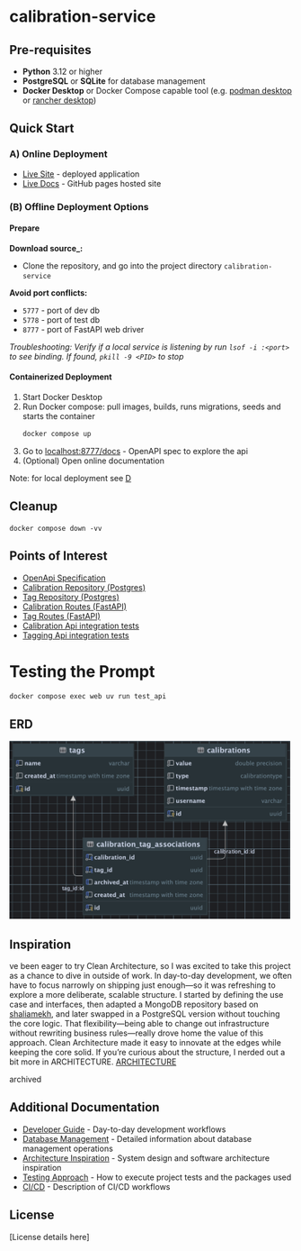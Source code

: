 # calibration-service

## Pre-requisites

- **Python** 3.12 or higher
- **PostgreSQL** or **SQLite** for database management
- **Docker Desktop** or Docker Compose capable tool (e.g. [podman desktop][podman] or [rancher desktop][rancher])

## Quick Start

### A) Online Deployment

- [Live Site][live-site] - deployed application
- [Live Docs][live-docs] - GitHub pages hosted site

### (B) Offline Deployment Options

#### Prepare

**Download source_:**

- Clone the repository, and go into the project directory `calibration-service`

**Avoid port conflicts:**

- `5777` - port of dev db
- `5778` - port of test db
- `8777` - port of FastAPI web driver

_Troubleshooting: Verify if a local service is listening by run `lsof -i :<port>` to see binding. If
found, `pkill -9 <PID>` to stop_

#### Containerized Deployment

1. Start Docker Desktop
2. Run Docker compose: pull images, builds, runs migrations, seeds and starts the container
   ```bash
   docker compose up
   ```
3. Go to [localhost:8777/docs](http://localhost:8777/docs) - OpenAPI spec to explore the api
4. (Optional) Open online documentation

Note: for local deployment see [D](docs/DEVELOPER.md#running-on-localhost-without-docker-compose)

## Cleanup

```
docker compose down -vv
```

## Points of Interest

- [OpenApi Specification](http://localhost:8777/docs)
- [Calibration Repository (Postgres)](src/infrastructure/repositories/calibration_repository/postgres_repository.py)
- [Tag Repository (Postgres)](src/infrastructure/repositories/tag_repository/postgres_repository.py)
- [Calibration Routes (FastAPI)](src/drivers/rest/routers/calibration_router.py)
- [Tag Routes (FastAPI)](src/drivers/rest/routers/tag_router.py)
- [Calibration Api integration tests](tests/integration/drivers/rest/test_calibration_api.py)
- [Tagging Api integration tests](tests/integration/drivers/rest/test_tagging_api.py)

# Testing the Prompt
```
docker compose exec web uv run test_api
```


## ERD

<img src="docs/assets/ERD.png" alt="ERD" width="500">


## Inspiration

ve been eager to try Clean Architecture, so I was excited to take this project as a chance to dive in outside of work.
In day-to-day development, we often have to focus narrowly on shipping just enough—so it was refreshing to explore a
more deliberate, scalable structure. I started by defining the use case and interfaces, then adapted a MongoDB
repository based on [shaliamekh][mongo-repo], and later swapped in a PostgreSQL version without touching the core logic.
That flexibility—being able to change out infrastructure without rewriting business rules—really drove home the value of
this approach. Clean Architecture made it easy to innovate at the edges while keeping the core solid. If you’re curious
about the structure, I nerded out a bit more in ARCHITECTURE. [ARCHITECTURE](docs/ARCHITECTURE.md)

[mongo-repo]: https://github.com/shaliamekh/clean-architecture-fastapi/blob/main/src/adapters/repositories/auction_repository/mongodb_repository.py

archived

## Additional Documentation

- [Developer Guide](docs/DEVELOPER.md) - Day-to-day development workflows
- [Database Management](docs/DATABASE.md) - Detailed information about database management operations
- [Architecture Inspiration](docs/ARCHITECTURE.md) - System design and software architecture inspiration
- [Testing Approach](docs/TESTS.md) - How to execute project tests and the packages used
- [CI/CD](docs/WORKFLOWS.md) - Description of CI/CD workflows

## License

[License details here]


<!-- link helpers below -->

[podman]: https://podman-desktop.io/

[rancher]: https://rancherdesktop.io/

[live-docs]: https://el-besto.github.io/calibration-service/welcome

[live-site]: https://calibration-service.fly.dev/docs
